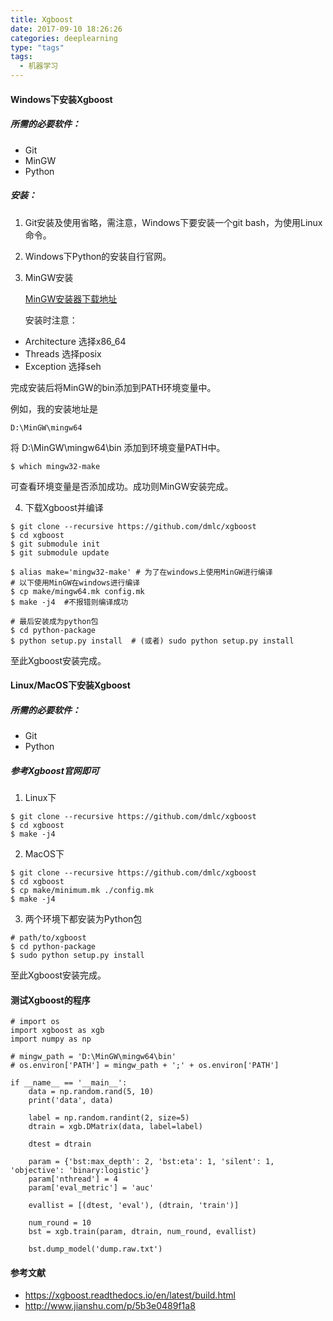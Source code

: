 ```yaml
---
title: Xgboost
date: 2017-09-10 18:26:26
categories: deeplearning
type: "tags"
tags: 
  - 机器学习
---
```


#### Windows下安装Xgboost

##### 所需的必要软件：
- Git
- MinGW
- Python

<!-- more -->

##### 安装：
1. Git安装及使用省略，需注意，Windows下要安装一个git bash，为使用Linux命令。

2. Windows下Python的安装自行官网。

3. MinGW安装

    [MinGW安装器下载地址](http://iweb.dl.sourceforge.net/project/mingw-w64/Toolchains%20targetting%20Win32/Personal%20Builds/mingw-builds/installer/mingw-w64-install.exe)
    
    安装时注意：

- Architecture 选择x86_64
- Threads 选择posix
- Exception 选择seh

完成安装后将MinGW的bin添加到PATH环境变量中。
    
例如，我的安装地址是

```
D:\MinGW\mingw64
```

将 D:\MinGW\mingw64\bin 添加到环境变量PATH中。

```
$ which mingw32-make
```

可查看环境变量是否添加成功。成功则MinGW安装完成。

4. 下载Xgboost并编译

```
$ git clone --recursive https://github.com/dmlc/xgboost
$ cd xgboost
$ git submodule init
$ git submodule update

$ alias make='mingw32-make' # 为了在windows上使用MinGW进行编译
# 以下使用MinGW在windows进行编译
$ cp make/mingw64.mk config.mk
$ make -j4  #不报错则编译成功

# 最后安装成为python包
$ cd python-package
$ python setup.py install  # (或者) sudo python setup.py install
```

至此Xgboost安装完成。


#### Linux/MacOS下安装Xgboost

##### 所需的必要软件：
- Git
- Python

##### 参考Xgboost官网即可
1. Linux下

```
$ git clone --recursive https://github.com/dmlc/xgboost
$ cd xgboost
$ make -j4
```

2. MacOS下

```
$ git clone --recursive https://github.com/dmlc/xgboost
$ cd xgboost
$ cp make/minimum.mk ./config.mk
$ make -j4
```

3. 两个环境下都安装为Python包

```
# path/to/xgboost
$ cd python-package
$ sudo python setup.py install
```

至此Xgboost安装完成。


#### 测试Xgboost的程序

```
# import os
import xgboost as xgb
import numpy as np

# mingw_path = 'D:\MinGW\mingw64\bin'
# os.environ['PATH'] = mingw_path + ';' + os.environ['PATH']

if __name__ == '__main__':
    data = np.random.rand(5, 10)
    print('data', data)

    label = np.random.randint(2, size=5)
    dtrain = xgb.DMatrix(data, label=label)

    dtest = dtrain

    param = {'bst:max_depth': 2, 'bst:eta': 1, 'silent': 1, 'objective': 'binary:logistic'}
    param['nthread'] = 4
    param['eval_metric'] = 'auc'

    evallist = [(dtest, 'eval'), (dtrain, 'train')]

    num_round = 10
    bst = xgb.train(param, dtrain, num_round, evallist)

    bst.dump_model('dump.raw.txt')
```

#### 参考文献
- https://xgboost.readthedocs.io/en/latest/build.html
- http://www.jianshu.com/p/5b3e0489f1a8
